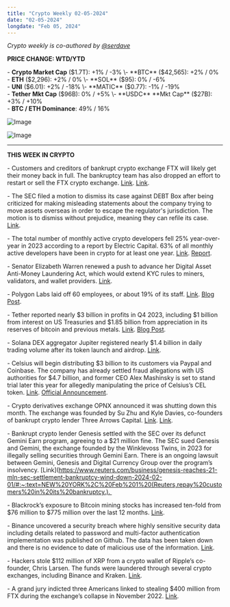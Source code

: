 ```yaml
---
title: "Crypto Weekly 02-05-2024"
date: "02-05-2024"
longdate: "Feb 05, 2024"
---
```


*Crypto weekly is co-authored by [@serdave](https://twitter.com/serdave_eth)*

**PRICE CHANGE: WTD/YTD**

\- **Crypto Market Cap** ($1.7T): +1% / -3%  
\- **BTC** ($42,565): +2% / 0%  
\- **ETH** ($2,296): +2% / 0%  
\- **SOL** ($95): 0% / -6%  
\- **UNI** ($6.01): +2% / -18%  
\- **MATIC** ($0.77): -1% / -19%  
\- **Tether** **Mkt Cap** ($96B): 0% / +5%  
\- **USDC** **Mkt Cap** ($27B): +3% / +10%  
\- **BTC / ETH Dominance**: 49% / 16%

![Image](/images/02-05-2024-1.png)

![Image](/images/02-05-2024-2.png)

---

**THIS WEEK IN CRYPTO**

\- Customers and creditors of bankrupt crypto exchange FTX will likely get their money back in full. The bankruptcy team has also dropped an effort to restart or sell the FTX crypto exchange. [Link](https://www.bloomberg.com/news/articles/2024-01-31/ftx-expects-to-repay-customers-in-full-bankruptcy-lawyer-says). [Link](https://www.wired.com/story/ftx-bankruptcy-bitcoin-value/).  
  
\- The SEC filed a motion to dismiss its case against DEBT Box after being criticized for making misleading statements about the company trying to move assets overseas in order to escape the regulator's jurisdiction. The motion is to dismiss without prejudice, meaning they can refile its case. [Link](https://www.theblock.co/post/275276/sec-plans-to-dismiss-case-against-debt-box-after-admitting-inaccurate-statements-were-made).   
  
\- The total number of monthly active crypto developers fell 25% year-over-year in 2023 according to a report by Electric Capital. 63% of all monthly active developers have been in crypto for at least one year. [Link](https://techcrunch.com/2024/01/17/monthly-active-crypto-devs-fell-25-percent-2023/). [Report](https://www.developerreport.com/developer-report).   
  
\- Senator Elizabeth Warren renewed a push to advance her Digital Asset Anti-Money Laundering Act, which would extend KYC rules to miners, validators, and wallet providers. [Link](https://www.theblock.co/post/275668/elizabeth-warren-renews-criticism-of-illicit-finance-in-crypto-amid-push-for-new-legislation).   
  
\- Polygon Labs laid off 60 employees, or about 19% of its staff. [Link](https://techcrunch.com/2024/02/01/polygon-labs-lays-off-60-employees-about-19-of-its-staff-ceo-says/). [Blog Post](https://forum.polygon.technology/t/an-update-on-polygon-labs-polygon-ventures-and-polygon-id/13507?u=marcboiron).   
  
\- Tether reported nearly $3 billion in profits in Q4 2023, including $1 billion from interest on US Treasuries and $1.85 billion from appreciation in its reserves of bitcoin and previous metals. [Link](https://www.axios.com/2024/01/31/tether-usdt-stablecoin-attestation). [Blog Post](https://tether.to/en/tethers-2023-q4-attestation/).   
  
\- Solana DEX aggregator Jupiter registered nearly $1.4 billion in daily trading volume after its token launch and airdrop. [Link](https://www.theblock.co/post/275531/jupiter-daily-volume-record-jup-airdrop).   
  
\- Celsius will begin distributing $3 billion to its customers via Paypal and Coinbase. The company has already settled fraud allegations with US authorities for $4.7 billion, and former CEO Alex Mashinsky is set to stand trial later this year for allegedly manipulating the price of Celsius’s CEL token. [Link](https://www.coindesk.com/policy/2024/02/01/celsius-to-distribute-3b-crypto-to-creditors-as-firm-emerges-from-bankruptcy/). [Official Announcement](https://www.businesswire.com/news/home/20240131994097/en/).   
  
\- Crypto derivatives exchange OPNX announced it was shutting down this month. The exchange was founded by Su Zhu and Kyle Davies, co-founders of bankrupt crypto lender Three Arrows Capital. [Link](https://www.theblock.co/post/275695/crypto-derivatives-exchange-opnx-to-shut-down-in-february). [Link](https://www.wsj.com/livecoverage/stock-market-today-dow-jones-earnings-02-02-2024/card/after-three-arrows-collapsed-its-founders-started-a-crypto-exchange-it-didn-t-last-a-year--3DX6Px0HW7UY6HCJROBh).   
  
\- Bankrupt crypto lender Genesis settled with the SEC over its defunct Gemini Earn program, agreeing to a $21 million fine. The SEC sued Genesis and Gemini, the exchange founded by the Winklevoss Twins, in 2023 for illegally selling securities through Gemini Earn. There is an ongoing lawsuit between Gemini, Genesis and Digital Currency Group over the program’s insolvency. [Link](https://www.reuters.com/business/genesis-reaches-21-mln-sec-settlement-bankruptcy-wind-down-2024-02-01/#:~:text=NEW%20YORK%2C%20Feb%201%20(Reuters,repay%20customers%20in%20its%20bankruptcy.).   
  
\- Blackrock’s exposure to Bitcoin mining stocks has increased ten-fold from $76 million to $775 million over the last 12 months. [Link](https://blocksbridge.substack.com/p/blackrock-bitcoin-mining-mara-riot-clsk).   
  
\- Binance uncovered a security breach where highly sensitive security data including details related to password and multi-factor authentication implementation was published on Github. The data has been taken down and there is no evidence to date of malicious use of the information. [Link](https://coinpedia.org/news/binance-warns-about-serious-financial-damage-from-github-data-leak/).   
  
\- Hackers stole $112 million of XRP from a crypto wallet of Ripple’s co-founder, Chris Larsen. The funds were laundered through several crypto exchanges, including Binance and Kraken. [Link](https://techcrunch.com/2024/01/31/hackers-steal-112-million-of-xrp-ripple-cryptocurrency/).   
  
\- A grand jury indicted three Americans linked to stealing $400 million from FTX during the exchange’s collapse in November 2022. [Link](https://decrypt.co/215367/grand-jury-indicts-hackers-linked-to-400-million-stolen-from-ftx/).